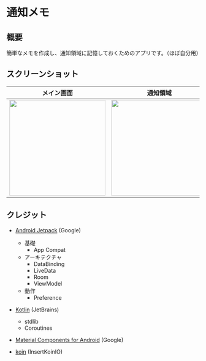 # 通知メモ

## 概要

簡単なメモを作成し、通知領域に記憶しておくためのアプリです。（ほぼ自分用）

## スクリーンショット

|                          メイン画面                          |                           通知領域                           |
| :----------------------------------------------------------: | :----------------------------------------------------------: |
| <img src="https://user-images.githubusercontent.com/25548427/72395820-18d15380-377e-11ea-914b-0437c0c15565.png" width="250px"> | <img src="https://user-images.githubusercontent.com/25548427/72395818-17079000-377e-11ea-801f-923fba600256.png" width="250px"> |

## クレジット
* [Android Jetpack](https://developer.android.com/jetpack/) (Google)

  * 基礎
    * App Compat
  * アーキテクチャ
    * DataBinding
    * LiveData
    * Room
    * ViewModel
  * 動作
    * Preference

* [Kotlin](https://kotlinlang.org/) (JetBrains)

  * stdlib
  * Coroutines

* [Material Components for Android](https://github.com/material-components/material-components-android) (Google)

* [koin](https://github.com/InsertKoinIO/koin) (InsertKoinIO)

  

  


